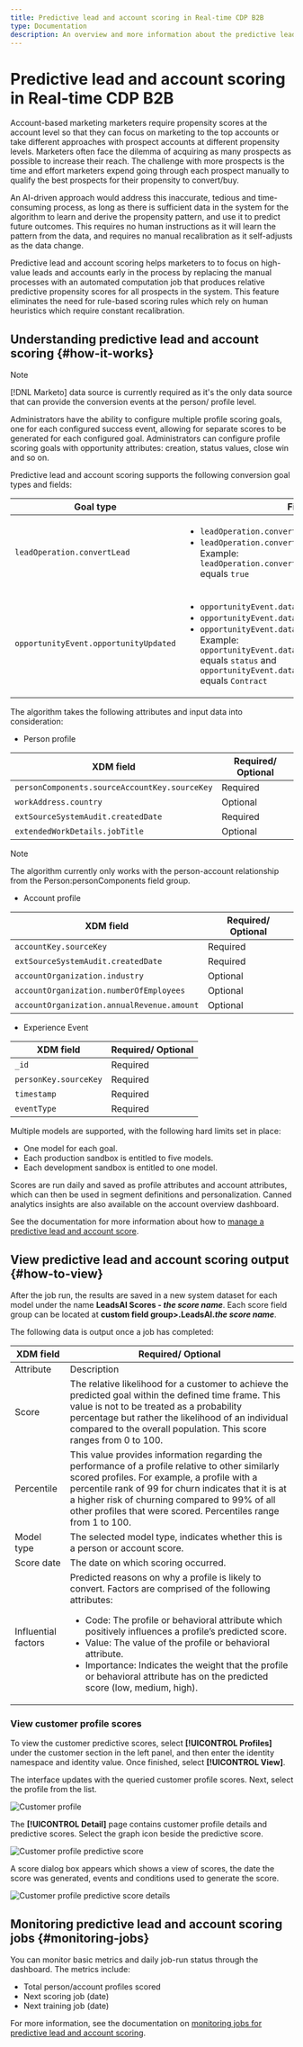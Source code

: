 ```yaml
---
title: Predictive lead and account scoring in Real-time CDP B2B
type: Documentation
description: An overview and more information about the predictive lead and account scoring feature in Experience Platform CDP B2B.
---
```

# Predictive lead and account scoring in Real-time CDP B2B

Account-based marketing marketers require propensity scores at the account level so that they can focus on marketing to the top accounts or take different approaches with prospect accounts at different propensity levels. Marketers often face the dilemma of acquiring as many prospects as possible to increase their reach. The challenge with more prospects is the time and effort marketers expend going through each prospect manually to qualify the best prospects for their propensity to convert/buy. 

An AI-driven approach would address this inaccurate, tedious and time-consuming process, as long as there is sufficient data in the system for the algorithm to learn and derive the propensity pattern, and use it to predict future outcomes. This requires no human instructions as it will learn the pattern from the data, and requires no manual recalibration as it self-adjusts as the data change.

Predictive lead and account scoring helps marketers to to focus on high-value leads and accounts early in the process by replacing the manual processes with an automated computation job that produces relative predictive propensity scores for all prospects in the system. This feature eliminates the need for rule-based scoring rules which rely on human heuristics which require constant recalibration.

## Understanding predictive lead and account scoring {#how-it-works}

>[!NOTE]
>
> [!DNL Marketo] data source is currently required as it's the only data source that can provide the conversion events at the person/ profile level.

Administrators have the ability to configure multiple profile scoring goals, one for each configured success event, allowing for separate scores to be generated for each configured goal. Administrators can configure profile scoring goals with opportunity attributes: creation, status values, close win and so on. 

Predictive lead and account scoring supports the following conversion goal types and fields:

| Goal type | Fields |
| --- | --- |
| `leadOperation.convertLead` | <ul><li>`leadOperation.convertLead.convertedStatus`</li><li>`leadOperation.convertLead.assignTo`</li>Example: `leadOperation.convertLead.convertedStatus` equals `true`</ul> |
| `opportunityEvent.opportunityUpdated` | <ul><li>`opportunityEvent.dataValueChanges.attributeName`</li><li>`opportunityEvent.dataValueChanges.newValue`</li><li>`opportunityEvent.dataValueChanges.oldValue`</li>Example: `opportunityEvent.dataValueChanges.attributeName` equals `status` and `opportunityEvent.dataValueChanges.newValue` equals `Contract`</ul> |

The algorithm takes the following attributes and input data into consideration:

* Person profile

| XDM field | Required/ Optional |
| --- | --- |
| `personComponents.sourceAccountKey.sourceKey` | Required |
| `workAddress.country` | Optional |
| `extSourceSystemAudit.createdDate` | Required |
| `extendedWorkDetails.jobTitle` | Optional |

>[!NOTE]
> 
> The algorithm currently only works with the person-account relationship from the Person:personComponents field group.

* Account profile

| XDM field | Required/ Optional |
| --- | --- |
| `accountKey.sourceKey` | Required |
| `extSourceSystemAudit.createdDate` | Required |
| `accountOrganization.industry` | Optional |
| `accountOrganization.numberOfEmployees` | Optional |
| `accountOrganization.annualRevenue.amount` | Optional |

* Experience Event

| XDM field | Required/ Optional |
| --- | --- |
| `_id` | Required |
| `personKey.sourceKey` | Required|
| `timestamp` | Required |
| `eventType` | Required |

Multiple models are supported, with the following hard limits set in place:

* One model for each goal.
* Each production sandbox is entitled to five models.
* Each development sandbox is entitled to one model.

Scores are run daily and saved as profile attributes and account attributes, which can then be used in segment definitions and personalization. Canned analytics insights are also available on the account overview dashboard.

See the documentation for more information about how to [manage a predictive lead and account score](/help/rtcdp/b2b-ai-ml-services/manage-predictive-lead-and-account-scoring.md).

## View predictive lead and account scoring output {#how-to-view}

After the job run, the results are saved in a new system dataset for each model under the name **LeadsAI Scores - *the score name***. Each score field group can be located at **custom field group>.LeadsAI.*the score name***.

The following data is output once a job has completed:

| XDM field | Required/ Optional |
| --- | --- |
| Attribute | Description |
|Score | The relative likelihood for a customer to achieve the predicted goal within the defined time frame. This value is not to be treated as a probability percentage but rather the likelihood of an individual compared to the overall population. This score ranges from 0 to 100. |
| Percentile | This value provides information regarding the performance of a profile relative to other similarly scored profiles. For example, a profile with a percentile rank of 99 for churn indicates that it is at a higher risk of churning compared to 99% of all other profiles that were scored. Percentiles range from 1 to 100. |
| Model type | The selected model type, indicates whether this is a person or account score. |
|Score date | The date on which scoring occurred. |
|Influential factors | Predicted reasons on why a profile is likely to convert. Factors are comprised of the following attributes:<ul><li>Code: The profile or behavioral attribute which positively influences a profile’s predicted score.</li><li>Value: The value of the profile or behavioral attribute.</li><li>Importance: Indicates the weight that the profile or behavioral attribute has on the predicted score (low, medium, high).</li></ul> |

### View customer profile scores

To view the customer predictive scores, select **[!UICONTROL Profiles]** under the customer section in the left panel, and then enter the identity namespace and identity value. Once finished, select **[!UICONTROL View]**.

The interface updates with the queried customer profile scores. Next, select the profile from the list.

![Customer profile](/help/rtcdp/accounts/images/b2b-view-customer-profile.png)

The **[!UICONTROL Detail]** page contains customer profile details and predictive scores. Select the graph icon beside the predictive score.

![Customer profile predictive score](/help/rtcdp/accounts/images/b2b-view-customer-profile-predictive-score.png)

A score dialog box appears which shows a view of scores, the date the score was generated, events and conditions used to generate the score.

![Customer profile predictive score details](/help/rtcdp/accounts/images/b2b-view-customer-profile-predictive-score-details.png)

## Monitoring predictive lead and account scoring jobs {#monitoring-jobs}

You can monitor basic metrics and daily job-run status through the dashboard. The metrics include:

* Total person/account profiles scored 
* Next scoring job (date)
* Next training job (date)

For more information, see the documentation on [monitoring jobs for predictive lead and account scoring](/help/dataflows/ui/b2b/monitor-profile-enrichment.md).
